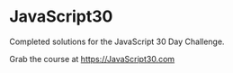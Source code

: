 # JavaScript30
Completed solutions for the JavaScript 30 Day Challenge.

Grab the course at https://JavaScript30.com
